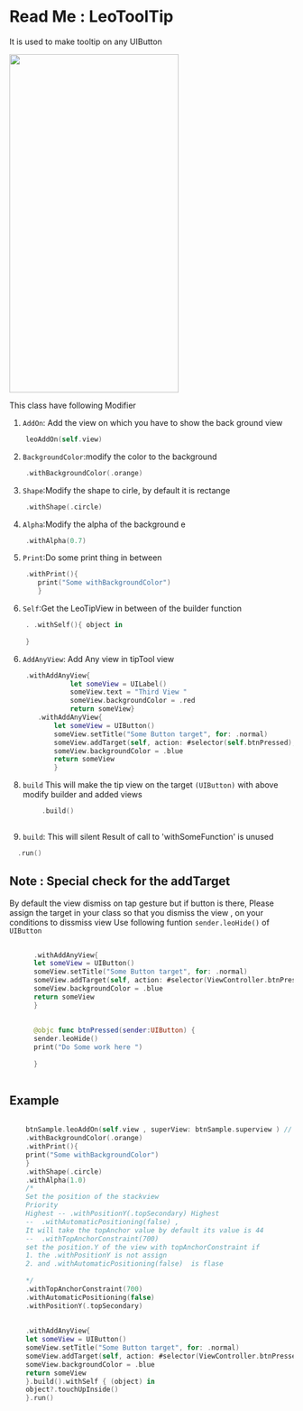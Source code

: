#  Read Me : LeoToolTip 

It is used to make tooltip on any UIButton



<img src="/LeoToolTipP/ToolTip.gif" width="300" height="600">

This class have following Modifier 

1.  `AddOn`: Add the view on which you have to show the back ground view 
     
 ```swift 
     leoAddOn(self.view) 
```

2.  `BackgroundColor`:modify  the color to the background     
  
 ```swift  
     .withBackgroundColor(.orange)      
```         

3.  `Shape`:Modify the shape to cirle, by default it is rectange  
  
 ```swift  
     .withShape(.circle)     
``` 

4.  `Alpha`:Modify the alpha of the  background e  
  
 ```swift  
     .withAlpha(0.7)    
```
 
5.  `Print`:Do some print thing in between 
  
 ```swift  
     .withPrint(){
        print("Some withBackgroundColor")
        }  
``` 
        
6.  `Self`:Get the LeoTipView in between of the builder function
  
 ```swift  
     . .withSelf(){ object in
     
     }
``` 

6.  `AddAnyView`: Add Any view in tipTool view
  
 ```swift  
     .withAddAnyView{
                let someView = UILabel()
                someView.text = "Third View "
                someView.backgroundColor = .red
                return someView} 
        .withAddAnyView{
            let someView = UIButton()
            someView.setTitle("Some Button target", for: .normal)
            someView.addTarget(self, action: #selector(self.btnPressed), for: .touchUpInside)
            someView.backgroundColor = .blue
            return someView
            }
  ```
  
8. `build`    This  will make the tip view on the target `(UIButton)`  with above modify builder and added views 

 ```swift 
         .build()
   
   ```
  



9.  `build`: This  will silent Result of call to 'withSomeFunction' is unused

  ```swift 
    .run()
  
  ```


## Note :  Special check for the addTarget 
  By default the view dismiss on tap gesture but if button is there, Please assign the target in your class so that you dismiss the view ,  on your conditions 
  to dissmiss view Use following funtion  `sender.leoHide()` of `UIButton`
  
  ```swift 
        
        .withAddAnyView{
        let someView = UIButton()
        someView.setTitle("Some Button target", for: .normal)
        someView.addTarget(self, action: #selector(ViewController.btnPressed), for: .touchUpInside)
        someView.backgroundColor = .blue
        return someView
        }
        
        
        @objc func btnPressed(sender:UIButton) {
        sender.leoHide()
        print("Do Some work here ")
        
        }
   
  ```

## Example
     
```swift      
    
    btnSample.leoAddOn(self.view , superView: btnSample.superview ) // jhf
    .withBackgroundColor(.orange)
    .withPrint(){
    print("Some withBackgroundColor")
    }
    .withShape(.circle)
    .withAlpha(1.0)
    /*
    Set the position of the stackview
    Priority
    Highest -- .withPositionY(.topSecondary) Highest
    --  .withAutomaticPositioning(false) ,
    It will take the topAnchor value by default its value is 44
    --  .withTopAnchorConstraint(700)
    set the position.Y of the view with topAnchorConstraint if
    1. the .withPositionY is not assign
    2. and .withAutomaticPositioning(false)  is flase
    
    */
    .withTopAnchorConstraint(700)
    .withAutomaticPositioning(false)
    .withPositionY(.topSecondary)
    
    
    .withAddAnyView{
    let someView = UIButton()
    someView.setTitle("Some Button target", for: .normal)
    someView.addTarget(self, action: #selector(ViewController.btnPressed), for: .touchUpInside)
    someView.backgroundColor = .blue
    return someView
    }.build().withSelf { (object) in
    object?.touchUpInside()
    }.run()
   
   ```
    



